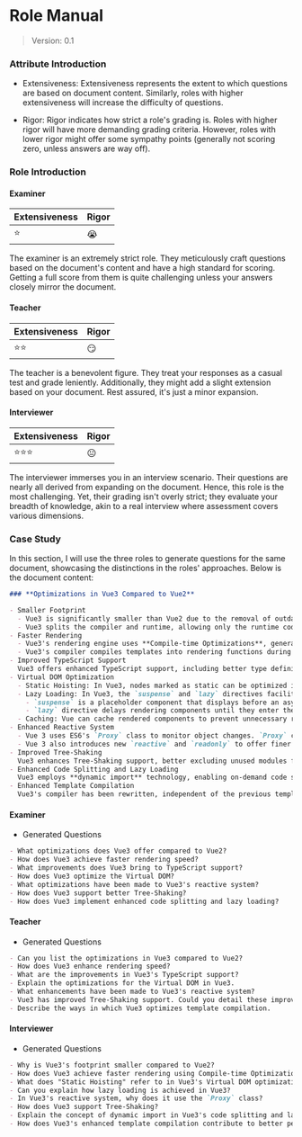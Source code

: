 # Role Manual

> Version: 0.1

### Attribute Introduction

- Extensiveness:
  Extensiveness represents the extent to which questions are based on document content. Similarly, roles with higher extensiveness will increase the difficulty of questions.

- Rigor:
  Rigor indicates how strict a role's grading is. Roles with higher rigor will have more demanding grading criteria. However, roles with lower rigor might offer some sympathy points (generally not scoring zero, unless answers are way off).

### Role Introduction

#### Examiner

| Extensiveness | Rigor |
| ------------- | ----- |
| ⭐️           | 😭    |

The examiner is an extremely strict role. They meticulously craft questions based on the document's content and have a high standard for scoring. Getting a full score from them is quite challenging unless your answers closely mirror the document.

#### Teacher

| Extensiveness | Rigor |
| ------------- | ----- |
| ⭐️⭐️        | 😏    |

The teacher is a benevolent figure. They treat your responses as a casual test and grade leniently. Additionally, they might add a slight extension based on your document. Rest assured, it's just a minor expansion.

#### Interviewer

| Extensiveness | Rigor |
| ------------- | ----- |
| ⭐️⭐️⭐️     | 😐    |

The interviewer immerses you in an interview scenario. Their questions are nearly all derived from expanding on the document. Hence, this role is the most challenging. Yet, their grading isn't overly strict; they evaluate your breadth of knowledge, akin to a real interview where assessment covers various dimensions.

### Case Study

In this section, I will use the three roles to generate questions for the same document, showcasing the distinctions in the roles' approaches. Below is the document content:

```markdown
### **Optimizations in Vue3 Compared to Vue2**

- Smaller Footprint
  - Vue3 is significantly smaller than Vue2 due to the removal of outdated or rarely used features and optimized code.
  - Vue3 splits the compiler and runtime, allowing only the runtime code to load during runtime, and the compiler's code is reserved for development.
- Faster Rendering
  - Vue3's rendering engine uses **Compile-time Optimizations**, generating optimized rendering functions through static analysis of template code, enhancing rendering speed.
  - Vue3's compiler compiles templates into rendering functions during compilation and caches them, avoiding the overhead of recompiling templates during every rendering.
- Improved TypeScript Support
  Vue3 offers enhanced TypeScript support, including better type definitions and improved type inference, contributing to code organization, readability, and maintainability.
- Virtual DOM Optimization
  - Static Hoisting: In Vue3, nodes marked as static can be optimized into constants, avoiding unnecessary comparisons in the diff algorithm. Static nodes are those that remain unchanged during rendering and can be optimized using the `hoistStatic` compilation option.
  - Lazy Loading: In Vue3, the `suspense` and `lazy` directives facilitate lazy loading.
    - `suspense` is a placeholder component that displays before an asynchronous component finishes loading.
    - `lazy` directive delays rendering components until they enter the viewport.
  - Caching: Vue can cache rendered components to prevent unnecessary re-rendering, achievable through the `cacheHandlers` compilation option.
- Enhanced Reactive System
  - Vue 3 uses ES6's `Proxy` class to monitor object changes. `Proxy` can observe entire objects, whereas `Object.definProperty` can only monitor specific properties. For observing whole objects, `Proxy` eliminates the need for recursive traversal. Additionally, properties of `Map` / `Set` types can be monitored.
  - Vue 3 also introduces new `reactive` and `readonly` to offer finer control. `reactive` creates responsive objects, and `readonly` generates read-only objects.
- Improved Tree-Shaking
  Vue3 enhances Tree-Shaking support, better excluding unused modules from the code, reducing file size after packaging.
- Enhanced Code Splitting and Lazy Loading
  Vue3 employs **dynamic import** technology, enabling on-demand code splitting and lazy loading of components, reducing initial file load size.
- Enhanced Template Compilation
  Vue3's compiler has been rewritten, independent of the previous template compiler. Vue3's compiler uses static analysis technology to identify static nodes during compilation, implementing "Static Hoisting" to generate optimized rendering functions. It analyzes template dependencies more precisely, reducing unnecessary template compilation and runtime code generation.
```

#### Examiner

- Generated Questions

```markdown
- What optimizations does Vue3 offer compared to Vue2?
- How does Vue3 achieve faster rendering speed?
- What improvements does Vue3 bring to TypeScript support?
- How does Vue3 optimize the Virtual DOM?
- What optimizations have been made to Vue3's reactive system?
- How does Vue3 support better Tree-Shaking?
- How does Vue3 implement enhanced code splitting and lazy loading?
```

#### Teacher

- Generated Questions

```markdown
- Can you list the optimizations in Vue3 compared to Vue2?
- How does Vue3 enhance rendering speed?
- What are the improvements in Vue3's TypeScript support?
- Explain the optimizations for the Virtual DOM in Vue3.
- What enhancements have been made to Vue3's reactive system?
- Vue3 has improved Tree-Shaking support. Could you detail these improvements?
- Describe the ways in which Vue3 optimizes template compilation.
```

#### Interviewer

- Generated Questions

```markdown
- Why is Vue3's footprint smaller compared to Vue2?
- How does Vue3 achieve faster rendering using Compile-time Optimizations?
- What does "Static Hoisting" refer to in Vue3's Virtual DOM optimization?
- Can you explain how lazy loading is achieved in Vue3?
- In Vue3's reactive system, why does it use the `Proxy` class?
- How does Vue3 support Tree-Shaking?
- Explain the concept of dynamic import in Vue3's code splitting and lazy loading.
- How does Vue3's enhanced template compilation contribute to better performance?
```
